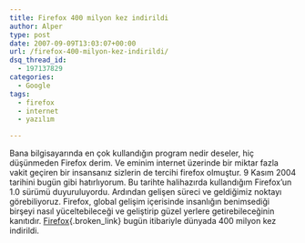 ```yaml
---
title: Firefox 400 milyon kez indirildi
author: Alper
type: post
date: 2007-09-09T13:03:07+00:00
url: /firefox-400-milyon-kez-indirildi/
dsq_thread_id:
  - 197137829
categories:
  - Google
tags:
  - firefox
  - internet
  - yazılım

---
```

Bana bilgisayarında en çok kullandığın program nedir deseler, hiç düşünmeden Firefox derim. Ve eminim internet üzerinde bir miktar fazla vakit geçiren bir insansanız sizlerin de tercihi firefox olmuştur. 9 Kasım 2004 tarihini bugün gibi hatırlıyorum. Bu tarihte halihazırda kullandığım Firefox&#8217;un 1.0 sürümü duyuruluyordu. Ardından gelişen süreci ve geldiğimiz noktayı görebiliyoruz. Firefox, global gelişim içerisinde insanlığın benimsediği birşeyi nasıl yüceltebileceği ve geliştirip güzel yerlere getirebileceğinin kanıtıdır. [Firefox][1]{.broken_link} bugün itibariyle dünyada 400 milyon kez indirildi.

<p style="text-align: center">

 [1]: http://www.mozilla-europe.org/tr/
